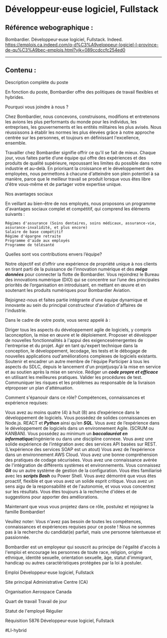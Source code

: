 # Développeur·euse logiciel, Fullstack
## Référence webographique : 
Bombardier. Développeur·euse logiciel, Fullstack. Indeed. https://emplois.ca.indeed.com/q-d%C3%A9veloppeur-logiciel-l-province-de-qu%C3%A9bec-emplois.html?vjk=089ccdccfc254ed0

---
## Contenu :

Description complète du poste

En fonction du poste, Bombardier offre des politiques de travail flexibles et hybrides.


Pourquoi vous joindre à nous ?


Chez Bombardier, nous concevons, construisons, modifions et entretenons les avions les plus performants du monde pour les individus, les entreprises, les gouvernements et les entités militaires les plus avisés. Nous réussissons à établir les normes les plus élevées grâce à notre approche centrée sur les personnes, et toujours en définissant l'excellence, ensemble.


Travailler chez Bombardier signifie offrir ce qu’il se fait de mieux. Chaque jour, vous faites partie d’une équipe qui offre des expériences et des produits de qualité supérieure, repoussant les limites du possible dans notre industrie et au-delà. En priorisant la croissance et le développement des employées, nous permettons à chacune d'atteindre son plein potentiel à sa manière, parce que le meilleur travail se produit lorsque vous êtes libre d'être vous-même et de partager votre expertise unique.


Nos avantages sociaux


En veillant au bien-être de nos employés, nous proposons un programme d'avantages sociaux complet et compétitif, qui comprend les éléments suivants :

    Régimes d'assurance (Soins dentaires, soins médicaux, assurance-vie, assurance-invalidité, et plus encore)
    Salaire de base compétitif
    Régime d'épargne retraite
    Programme d'aide aux employés
    Programme de télésanté

Quelles sont vos contributions envers l’équipe?


Notre objectif est d’offrir une expérience de propriété unique à nos clients en tirant parti de la puissance de l’innovation numérique et des ***méga données*** pour connecter la flotte de Bombardier. Vous rejoindrez le Bureau des innovations numérique (DIO) qui se concentre sur l’une des principales priorités de l’organisation en introduisant, en mettant en œuvre et en soutenant les produits numériques pour Bombardier Aviation.


Rejoignez-nous et faites partie intégrante d'une équipe dynamique et innovante au sein du principal constructeur d'aviation d'affaires de l'industrie.


Dans le cadre de votre poste, vous serez appelé à :

Diriger tous les aspects du développement agile de logiciels, y compris laconception, la mise en œuvre et le déploiement.
Proposer et développer de nouvelles fonctionnalités à l'appui des exigencesémergentes de l'entreprise et du projet.
Agir en tant qu'expert technique dans la conception, le développement, lecodage, les tests et le débogage de nouvelles applications oud'améliorations complexes de logiciels existants.
Soutenir et encadrer un autre membre de l'équipe
Participer à tous les aspects du SDLC, depuis le lancement d'un projetjusqu'à la mise en service et au soutien après la mise en service.
Rédiger un ***code propre et efficace*** en utilisant les meilleures pratiques.
Valider les procédures de test.
Communiquer les risques et les problèmes au responsable de la livraison etproposer un plan d'atténuation.

Comment s'épanouir dans ce rôle? Compétences, connaissances et expérience requises:


 Vous avez au moins quatre (4) à huit (8) ans d’expérience dans le développement de logiciels.
 Vous possédez de solides connaissances en Node.js. REACT et ***Python*** ainsi qu’en ***SQL***.
 Vous avez de l’expérience dans le développement de logiciels dans un environnement Agile. (SCRUM ou KANBAN).
 Vous possédez au minimum un ***baccalauréat en informatique***/ingénierie ou dans une discipline connexe.
 Vous avez une solide expérience de l’intégration avec des services API basées sur REST. (L’expérience des services SOAP est un atout)
 Vous avez de l’expérience dans un environnement AWS Cloud.
 Vous avez une bonne compréhension des pratiques de codage sécurisées.
 Vous avez une connaissance avérée de l'intégration de différents systèmes et environnements.
 Vous connaissez ***Git*** ou un autre système de gestion de la configuration.
 Vous êtes familiarisé avec les ***scripts Bash*** ou Power Shell.
 Vous avez démontré que vous êtes proactif, flexible et que vous avez un solide esprit critique.
 Vous avez un sens aigu de la responsabilité et de l'autonomie, et vous vous concentrez sur les résultats.
 Vous êtes toujours à la recherche d'idées et de suggestions pour apporter des améliorations.


Maintenant que vous vous projetez dans ce rôle, postulez et rejoignez la famille Bombardier!


Veuillez noter: Vous n'avez pas besoin de toutes les compétences, connaissances et expériences requises pour ce poste ! Nous ne sommes pas à la recherche du candidat(e) parfait, mais une personne talentueuse et passionnée.


Bombardier est un employeur qui souscrit au principe de l'égalité d'accès à l'emploi et encourage les personnes de toute race, religion, origine ethnique, identité sexuelle, orientation sexuelle, âge, statut d'immigrant, handicap ou autres caractéristiques protégées par la loi à postuler.


Emploi Développeur·euse logiciel, Fullstack

Site principal Administrative Centre (CA)

Organisation Aerospace Canada

Quart de travail Travail de jour

Statut de l'employé Régulier

Réquisition 5876 Développeur·euse logiciel, Fullstack


#LI-hybrid
